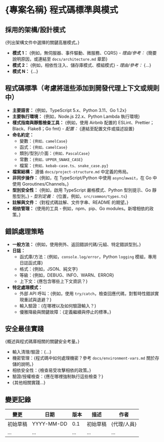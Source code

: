 # {專案名稱} 程式碼標準與模式

## 採用的架構/設計模式

{列出架構文件中選擇的關鍵高層模式。}

- **模式 1：** {例如，無伺服器、事件驅動、微服務、CQRS} - _理由/參考：_ {簡要說明原因，或連結至 `docs/architecture.md` 章節}
- **模式 2：** {例如，相依性注入、儲存庫模式、模組模式} - _理由/參考：_ {...}
- **模式 N：** {...}

## 程式碼標準（考慮將這些添加到開發代理上下文或規則中）

- **主要語言：** {例如，TypeScript 5.x、Python 3.11、Go 1.2x}
- **主要執行環境：** {例如，Node.js 22.x、Python Lambda 執行環境}
- **樣式指南與靜態檢查工具：** {例如，使用 Airbnb 配置的 ESLint、Prettier；Black、Flake8；Go fmt} - _配置：_ {連結至配置文件或描述設置}
- **命名約定：**
  - 變數：`{例如，camelCase}`
  - 函式：`{例如，camelCase}`
  - 類別/型別/介面：`{例如，PascalCase}`
  - 常數：`{例如，UPPER_SNAKE_CASE}`
  - 檔案：`{例如，kebab-case.ts、snake_case.py}`
- **檔案結構：** 遵循 `docs/project-structure.md` 中定義的佈局。
- **非同步操作：** {例如，在 TypeScript/Python 中使用 `async`/`await`，在 Go 中使用 Goroutines/Channels。}
- **型別安全性：** {例如，啟用 TypeScript 嚴格模式、Python 型別提示、Go 靜態型別。} - _型別定義：_ {位置，例如，`src/common/types.ts`}
- **註解與文件：** {對程式碼註解、文件字串、README 的期望。}
- **相依管理：** {使用的工具 - 例如，npm、pip、Go modules。新增相依的政策。}

## 錯誤處理策略

- **一般方法：** {例如，使用例外、返回錯誤代碼/元組、特定錯誤型別。}
- **日誌：**
  - 函式庫/方法：{例如，`console.log/error`，Python `logging` 模組，專用日誌函式庫}
  - 格式：{例如，JSON、純文字}
  - 等級：{例如，DEBUG、INFO、WARN、ERROR}
  - 上下文：{應包含哪些上下文資訊？}
- **特定處理模式：**
  - 外部 API 呼叫：{例如，使用 `try/catch`，檢查回應代碼，對暫時性錯誤實現重試與退避？}
  - 輸入驗證：{在哪裡以及如何驗證輸入？}
  - 優雅降級與關鍵故障：{定義繼續與停止的標準。}

## 安全最佳實踐

{概述與程式碼庫相關的關鍵安全考量。}

- 輸入清理/驗證：{...}
- 機密管理：{程式碼中如何處理機密？參考 `docs/environment-vars.md` 關於存儲的說明。}
- 相依安全性：{檢查易受攻擊相依的政策。}
- 驗證/授權檢查：{應在哪裡強制執行這些檢查？}
- {其他相關實踐...}

## 變更記錄

| 變更     | 日期       | 版本 | 描述     | 作者        |
| -------- | ---------- | ---- | -------- | ----------- |
| 初始草稿 | YYYY-MM-DD | 0.1  | 初始草稿 | {代理/人員} |
| ...      | ...        | ...  | ...      | ...         |
